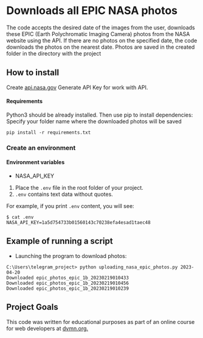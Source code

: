 # Downloads all EPIC NASA photos
The code accepts the desired date of the images from the user, downloads these EPIC (Earth Polychromatic Imaging Camera) photos from the NASA website using the API. If there are no photos on the specified date, the code downloads the photos on the nearest date. Photos are saved in the created folder in the directory with the project
 

## How to install
Create [api.nasa.gov](https://api.nasa.gov/#epic) Generate API Key for work with API.

#### Requirements

Python3 should be already installed. Then use pip to install dependencies:
Specify your folder name where the downloaded photos will be saved
```
pip install -r requirements.txt
```
### Create an environment

#### Environment variables

- NASA_API_KEY

1. Place the `.env` file in the root folder of your project.
2. `.env` contains text data without quotes.

For example, if you print `.env` content, you will see:
```
$ cat .env
NASA_API_KEY=1a5d754733b01560143c70238efa4esad1taec48
```
## Example of running a script
- Launching the program to download photos:
```
C:\Users\telegram_project> python uploading_nasa_epic_photos.py 2023-04-20
Downloaded epic_photos_epic_1b_20230219010433
Downloaded epic_photos_epic_1b_20230219010456
Downloaded epic_photos_epic_1b_20230219010239
```

## Project Goals
This code was written for educational purposes as part of an online course for web developers at [dvmn.org.](https://dvmn.org/)
